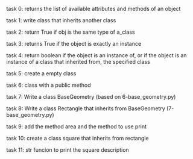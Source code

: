task 0: returns the list of available attributes and methods of an object

task 1: write class that inherits another class

task 2: return True if obj is the same type of a_class

task 3: returns True if the object is exactly an instance

task 4: return boolean if the object is an instance of, or if the object is an instance of a class that inherited from, the specified class

task 5: create a empty class

task 6: class with a public method

task 7: Write a class BaseGeometry (based on 6-base_geometry.py)

task 8: Write a class Rectangle that inherits from BaseGeometry (7-base_geometry.py)

task 9: add the method area and the method to use print

task 10: create a class square that inherits from rectangle

task 11: str funcion to print the square description